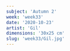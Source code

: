 ```yaml
---
subject: 'Autumn 2'
week: 'week33'
date: '2020-10-23'
artist: 'Gil'
dimensions: '30x25 cm'
slug: 'week33/Gil.jpg'
---
```

